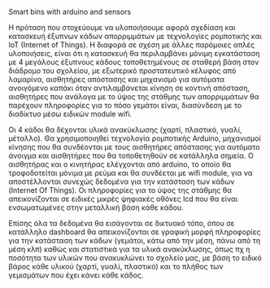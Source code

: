 Smart bins with arduino and sensors

Η πρόταση που στοχεύουμε να υλοποιήσουμε αφορά σχεδίαση και κατασκευή έξυπνων κάδων απορριμμάτων με τεχνολογίες ρομποτικής και IoT (Internet of Things). Η διαφορά σε σχέση με άλλες παρόμοιες απλές υλοποιήσεις, είναι ότι η κατασκευή θα περιλαμβάνει μόνιμη εγκατάσταση με 4 μεγάλους έξυπνους κάδους τοποθετημένους σε σταθερή βάση στον διάδρομο του σχολείου, με εξωτερικό προστατευτικό κέλυφος από λαμαρίνα, αισθητήρες απόστασης και μηχανισμό για αυτόματα ανοιγόμενο καπάκι όταν αντιλαμβάνεται κίνηση σε κοντινή απόσταση, αισθητήρες που ανάλογα με το ύψος της στάθμης των απορριμμάτων θα παρέχουν πληροφορίες για το πόσο γεμάτοι είναι, διασύνδεση με το διαδίκτυο μέσω ειδικών module wifi. 

Οι 4 κάδοι θα δέχονται υλικά ανακύκλωσης (χαρτί, πλαστικό, γυαλί, μέταλλο). Θα χρησιμοποιηθεί τεχνολογία ρομποτικής Arduino, μηχανισμοί κίνησης που θα συνδέονται με τους αισθητήρες απόστασης για αυτόματο άνοιγμα και αισθητήρες που θα τοποθετηθούν σε κατάλληλα σημεία. Ο αισθητήρας και ο κινητήρας ελέγχονται από arduino, το οποίο θα τροφοδοτείται μόνιμα με ρεύμα και θα συνδέεται με wifi module, για να αποστέλλονται συνεχώς δεδομένα για την κατάσταση των κάδων (Internet Of Things). Οι πληροφορίες για το ύψος της στάθμης θα απεικονίζονται σε ειδικές μικρές ψηφιακές οθόνες lcd που θα είναι ενσωματωμένες στην μεταλλική βάση κάθε κάδου. 

Επίσης όλα τα δεδομένα θα εισάγονται σε δικτυακό τόπο, όπου σε κατάλληλο dashboard θα απεικονίζονται σε γραφική μορφή πληροφορίες για την κατάσταση των κάδων (γεμάτοι, κάτω από την μέση, πάνω από τη μέση κλπ) καθώς και στατιστικά για τα υλικά ανακύκλωσης, όπως πχ η ποσότητα των υλικών που ανακυκλώνει το σχολείο μας, με βάση το ειδικό βάρος κάθε υλικού (χαρτί, γυαλί, πλαστικό) και το πλήθος των γεμισμάτων που έχει κάνει κάθε κάδος.
